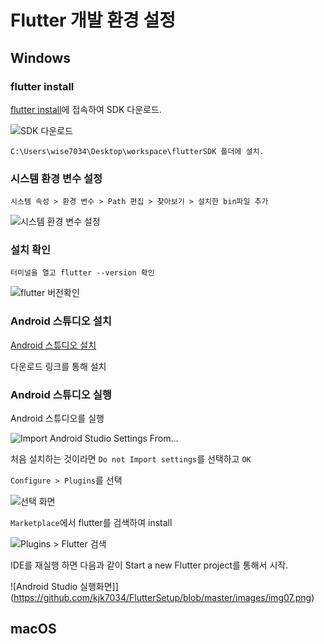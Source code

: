 # Flutter 개발 환경 설정

## Windows

### flutter install 

[flutter install](https://flutter.dev/docs/get-started/install/windows)에 접속하여 SDK 다운로드.

![SDK 다운로드](https://github.com/kjk7034/FlutterSetup/blob/master/images/img01.png)

`C:\Users\wise7034\Desktop\workspace\flutterSDK 폴더에 설치.`

### 시스템 환경 변수 설정

`시스템 속성 > 환경 변수 > Path 편집 > 찾아보기 > 설치한 bin파일 추가`

![시스템 환경 변수 설정](https://github.com/kjk7034/FlutterSetup/blob/master/images/img02.png)

### 설치 확인

`터미널을 열고 flutter --version 확인`

![flutter 버전확인](https://github.com/kjk7034/FlutterSetup/blob/master/images/img03.png)

### Android 스튜디오 설치

[Android 스튜디오 설치](https://developer.android.com/studio/install)

다운로드 링크를 통해 설치

### Android 스튜디오 실행

Android 스튜디오를 실행

![Import Android Studio Settings From...](https://github.com/kjk7034/FlutterSetup/blob/master/images/img04.png)

처음 설치하는 것이라면 `Do not Import settings`를 선택하고 `OK`

`Configure > Plugins`를 선택

![선택 화면](https://github.com/kjk7034/FlutterSetup/blob/master/images/img05.png)

`Marketplace`에서 flutter를 검색하여 install

![Plugins > Flutter 검색](https://github.com/kjk7034/FlutterSetup/blob/master/images/img06.png)

IDE를 재실행 하면 다음과 같이 Start a new Flutter project를 통해서 시작.

![Android Studio 실행화면]](https://github.com/kjk7034/FlutterSetup/blob/master/images/img07.png)

## macOS
